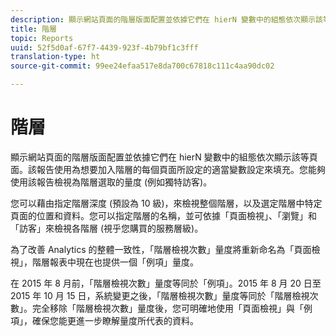 ```yaml
---
description: 顯示網站頁面的階層版面配置並依據它們在 hierN 變數中的組態依次顯示該等頁面。該報告使用為想要加入階層的每個頁面所設定的適當變數設定來填充。您能夠使用該報告檢視為階層選取的量度 (例如獨特訪客)。
title: 階層
topic: Reports
uuid: 52f5d0af-67f7-4439-923f-4b79bf1c3fff
translation-type: ht
source-git-commit: 99ee24efaa517e8da700c67818c111c4aa90dc02

---
```



# 階層

顯示網站頁面的階層版面配置並依據它們在 hierN 變數中的組態依次顯示該等頁面。該報告使用為想要加入階層的每個頁面所設定的適當變數設定來填充。您能夠使用該報告檢視為階層選取的量度 (例如獨特訪客)。

您可以藉由指定階層深度 (預設為 10 級)，來檢視整個階層，以及選定階層中特定頁面的位置和資料。您可以指定階層的名稱，並可依據「頁面檢視」、「瀏覽」和「訪客」來檢視各階層 (視乎您購買的服務層級)。

為了改善 Analytics 的整體一致性，「階層檢視次數」量度將重新命名為「頁面檢視」，階層報表中現在也提供一個「例項」量度。

在 2015 年 8 月前，「階層檢視次數」量度等同於「例項」。2015 年 8 月 20 日至 2015 年 10 月 15 日，系統變更之後，「階層檢視次數」量度等同於「階層檢視次數」。完全移除「階層檢視次數」量度後，您可明確地使用「頁面檢視」與「例項」，確保您能更進一步瞭解量度所代表的資料。
